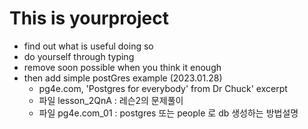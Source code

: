# This is yourproject
- find out what is useful doing so
- do yourself through typing
- remove soon possible when you think it enough
- then add simple postGres example (2023.01.28)
  - pg4e.com, 'Postgres for everybody' from Dr Chuck' excerpt
  - 파일 lesson_2QnA : 레슨2의 문제풀이
  - 파일 pg4e.com_01  : postgres 또는 people 로 db 생성하는 방법설명
